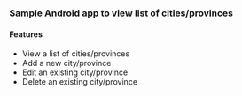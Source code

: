 ### Sample Android app to view list of cities/provinces

#### Features
* View a list of cities/provinces
* Add a new city/province
* Edit an existing city/province
* Delete an existing city/province
